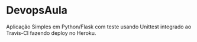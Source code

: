 # DevopsAula
Aplicação Simples em  Python/Flask com teste usando Unittest integrado ao Travis-CI 
fazendo deploy no Heroku.
